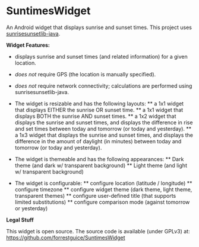 # SuntimesWidget
An Android widget that displays sunrise and sunset times.
This project uses [sunrisesunsetlib-java](http://mikereedell.github.io/sunrisesunsetlib-java/).

**Widget Features:**
* displays sunrise and sunset times (and related information) for a given location.
* *does not* require GPS (the location is manually specified). 
* *does not* require network connectivity; calculations are performed using sunrisesunsetlib-java.

* The widget is resizable and has the following layouts:
** a 1x1 widget that displays EITHER the sunrise OR sunset time.
** a 1x1 widget that displays BOTH the sunrise AND sunset times.
** a 1x2 widget that displays the sunrise and sunset times, and displays the difference in rise and set times between today and tomorrow (or today and yesterday).
** a 1x3 widget that displays the sunrise and sunset times, and displays the difference in the amount of daylight (in minutes) between today and tomorrow (or today and yesterday).

* The widget is themeable and has the following appearances:
** Dark theme (and dark w/ transparent background)
** Light theme (and light w/ transparent background)

* The widget is configurable:
** configure location (latitude / longitude)
** configure timezone
** configure widget theme (dark theme, light theme, transparent themes)
** configure user-defined title (that supports limited substitutions)
** configure comparison mode (against tomorrow or yesterday)

**Legal Stuff**

This widget is open source. The source code is available (under GPLv3) at: https://github.com/forrestguice/SuntimesWidget
